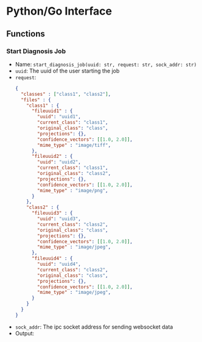 # Python/Go Interface

## Functions

### Start Diagnosis Job
- Name: `start_diagnosis_job(uuid: str, request: str, sock_addr: str)`
- `uuid`: The uuid of the user starting the job
- `request`:
  ```json
  {
    "classes" : ["class1", "class2"],
    "files" : {
      "class1" : {
        "fileuuid1" : {
          "uuid": "uuid1",
          "current_class": "class1",
          "original_class": "class",
          "projections": {},
          "confidence_vectors": [[1.0, 2.0]],
          "mime_type" : "image/tiff",
        },
        "fileuuid2" : {
          "uuid": "uuid2",
          "current_class": "class1",
          "original_class": "class2",
          "projections": {},
          "confidence_vectors": [[1.0, 2.0]],
          "mime_type" : "image/png",
        }
      },
      "class2" : {
        "fileuuid3" : {
          "uuid": "uuid3",
          "current_class": "class2",
          "original_class": "class",
          "projections": {},
          "confidence_vectors": [[1.0, 2.0]],
          "mime_type" : "image/jpeg",
        },
        "fileuuid4" : {
          "uuid": "uuid4",
          "current_class": "class2",
          "original_class": "class",
          "projections": {},
          "confidence_vectors": [[1.0, 2.0]],
          "mime_type" : "image/jpeg",
        }
      }
    }
  }
  ```
- `sock_addr`: The ipc socket address for sending websocket data
- Output:
  ```json

  ```

